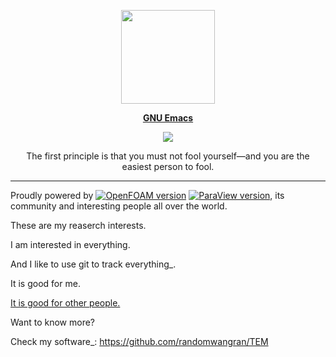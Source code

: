 <p align="center"><img src="assets/logo-physics.svg" width=150 height=150/></p>
<p align="center"><a href="https://www.gnu.org/software/emacs/"><b>GNU Emacs</b></a></p>
<p align="center">
	<a href="https://www.gnu.org/software/emacs/"><img src="https://img.shields.io/badge/GNU%20Emacs-27.0.50-b48ead.svg?style=flat-square"/></a>

</p>
<p align="center">The first principle is that you must not fool yourself—and you are the easiest person to fool.</p>

---

Proudly powered by [![OpenFOAM version](https://img.shields.io/badge/OpenFOAM-dev)](https://github.com/OpenFOAM/OpenFOAM-dev)  [![ParaView version](https://img.shields.io/badge/ParaView-v5-green)](https://gitlab.kitware.com/paraview/paraview), its community and interesting people all over the world.


These are my reaserch interests.

I am interested in everything.

And I like to use git to track everything_.

It is good for me.

[It is good for other people.](https://www.zhengwenjie.net/configuration/)


Want to know more?

Check my software_: https://github.com/randomwangran/TEM
